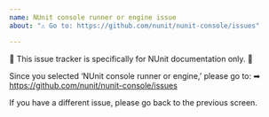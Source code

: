 ```yaml
---
name: NUnit console runner or engine issue
about: "⚠ Go to: https://github.com/nunit/nunit-console/issues"

---
```


🚨 This issue tracker is specifically for NUnit documentation only. 🚨


Since you selected ‘NUnit console runner or engine,’ please go to:
➡ https://github.com/nunit/nunit-console/issues

If you have a different issue, please go back to the previous screen.
